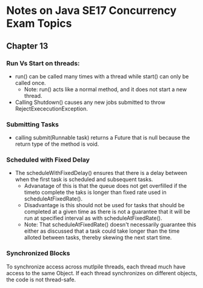 # Notes on Java SE17 Concurrency Exam Topics
## Chapter 13
### Run Vs Start on threads: 
- run() can be called many times with a thread while start() can only be called once.
  - Note: run() acts like a normal method, and it does not start a new thread.
- Calling Shutdown() causes any new jobs submitted to throw RejectExececutionException.
### Submitting Tasks
- calling submit(Runnable task) returns a Future<V> that is null because the return type of the method is void.
### Scheduled with Fixed Delay
- The scheduleWithFixedDelay() ensures that there is a delay between when the first task is scheduled and subsequent tasks. 
  - Advanatage of this is that the queue does not get overfilled if the timeto complete the taks is longer than fixed rate used in scheduleAtFixedRate(). 
  - Disadvantage is this should not be used for tasks that should be completed at a given time as there is not a guarantee that it will be run at specified interval as with scheduleAtFixedRate(). 
  - Note: That scheduleAtFixedRate() doesn't necessarily guarantee this either as discussed that a task could take longer than the time alloted between tasks, thereby skewing the next start time. 
### Synchronized Blocks 
To synchronize access across mutlpile threads, each thread much have access to the same Object. If each thread synchronizes on different objects, the code is not thread-safe.
